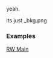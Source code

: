 yeah.

its just \_bkg.png

  
### Examples  
[RW Main](https://discord.com/channels/1237826015829557400/1237912787959812148/1329229720663097465)

